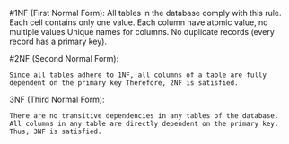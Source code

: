 #1NF (First Normal Form):
    All tables in the database comply with this rule. 
    Each cell contains only one value.
    Each column have atomic value, no multiple values
    Unique names for columns.
    No duplicate records (every record has a primary key).

#2NF (Second Normal Form):

    Since all tables adhere to 1NF, all columns of a table are fully dependent on the primary key Therefore, 2NF is satisfied.

3NF (Third Normal Form):

    There are no transitive dependencies in any tables of the database. All columns in any table are directly dependent on the primary key. Thus, 3NF is satisfied.